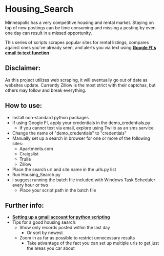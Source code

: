 # Housing_Search

Minneapolis has a very competitive housing and rental market. 
Staying on top of new postings can be time consuming and missing a posting by even one day can result in a missed opportunity.

This series of scripts scrapes popular sites for rental listings, compares against ones you've already seen, and alerts you via text using __[Google FI's email to text function](https://support.google.com/fi/answer/6356597?hl=en#:~:text=Send%20emails%20via%20text%20message&text=You%20can%20send%20text%20messages,.fi.google.com.)__

## Disclaimer:
As this project utilizes web scraping, it will eventually go out of date as websites update. 
Currently Zillow is the most strict with their captchas, but others may follow and break everything.

## How to use:
* Install non-standard python packages
* If using Google FI, apply your credentials in the demo_credentials.py
    * If you cannot text via email, explore using Twilio as an sms service
* Change the name of "demo_credentials" to "credentials"
* Manually set up a search in browser for one or more of the following sites:
    * Apartments.com
    * Craigslist
    * Trulia
    * Zillow
* Place the search url and site name in the urls.py list
* Run Housing_Search.py
* I suggest running the batch file included with Windows Task Scheduler every hour or two
    * Place your script path in the batch file


## Further info:
* __[Setting up a gmail account for python scripting](https://realpython.com/python-send-email/)__
* Tips for a good housing search:
    * Show only records posted within the last day
        * Or sort by newest
    * Zoom in as far as possible to restrict unnecessary results
        * Take advantage of the fact you can set up multiple urls to get just the areas you car about 